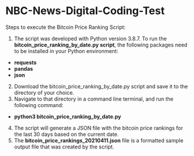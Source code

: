 # NBC-News-Digital-Coding-Test

Steps to execute the Bitcoin Price Ranking Script:

1.	The script was developed with Python version 3.8.7. To run the **bitcoin_price_ranking_by_date.py script**, the following packages need to be installed in your Python environment:
- **requests**
- **pandas**
- **json**
2.	Download the bitcoin_price_ranking_by_date.py script and save it to the directory of your choice.
3.	Navigate to that directory in a command line terminal, and run the following command:
-	**python3 bitcoin_price_ranking_by_date.py**
4.	The script will generate a JSON file with the bitcoin price rankings for the last 30 days based on the current date.
5.	The **bitcoin_price_rankings_20210411.json** file is a formatted sample output file that was created by the script.

